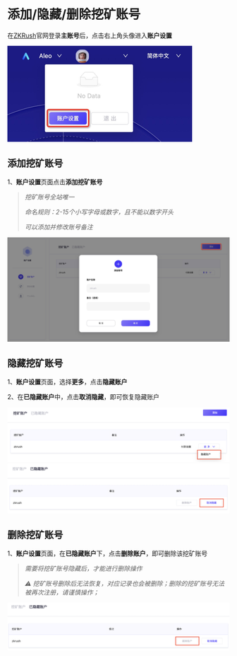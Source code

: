 # 添加/隐藏/删除挖矿账号

在[ZKRush](https://www.zkrush.com)官网登录**主账号**后，点击右上角头像进入**账户设置**

<img src="../_media/enter_account_setting.png" alt="alt add_miner_account" style="zoom:50%;" />



## 添加挖矿账号

1、**账户设置**页面点击**添加挖矿账号**

> *挖矿账号全站唯一*
>
> *命名规则：2-15个小写字母或数字，且不能以数字开头*
>
> *可以添加并修改账号备注*

<img src="../_media/add_miner_account.png" alt="alt add_miner_account"  />



## 隐藏挖矿账号

1、**账户设置**页面，选择**更多**，点击**隐藏账户**

2、在**已隐藏账户**中，点击**取消隐藏**，即可恢复隐藏账户

<img src="../_media/hide_miner_account.png" alt="alt hide_miner_account"  /><img src="../_media/recover_hide_miner_account.png" alt="alt recover_hide_miner_account"  />



## 删除挖矿账号

1、**账户设置**页面，在**已隐藏账户**下，点击**删除账户**，即可删除该挖矿账号

> *需要将挖矿账号隐藏后，才能进行删除操作*
>
> *⚠️ 挖矿账号删除后无法恢复，对应记录也会被删除；删除的挖矿账号无法被再次注册，请谨慎操作；*

<img src="../_media/delete_miner_account.png" alt="alt delete_miner_account"  />










